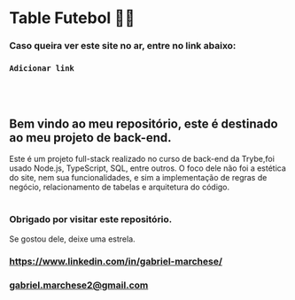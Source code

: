 # Table Futebol 🏋🏽

### Caso queira ver este site no ar, entre no link abaixo:
### `Adicionar link`
<br></br>

## Bem vindo ao meu repositório, este é destinado ao meu projeto de back-end.
Este é um projeto full-stack realizado no curso de back-end da Trybe,foi usado Node.js, TypeScript, SQL, entre outros. O foco dele não foi a estética do site, nem sua funcionalidades, e sim a implementação de regras de negócio, relacionamento de tabelas e arquitetura do código.
<br></br>

### Obrigado por visitar este repositório.
Se gostou dele, deixe uma estrela.
###  https://www.linkedin.com/in/gabriel-marchese/ 
###  gabriel.marchese2@gmail.com 
